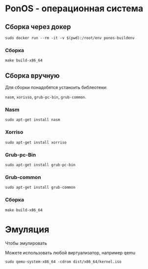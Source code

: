 # PonOS - операционная система

## Сборка через докер

```
sudo docker run --rm -it -v $(pwd):/root/env ponos-buildenv
```

### Сборка

```
make build-x86_64
```

## Сборка вручную

Для сборки понадобятся устаноить библеотеки:

`nasm`, `xorisso`, `grub-pc-bin`, `grub-common`.

### Nasm

```
sudo apt-get install nasm
```

### Xorriso

```
sudo apt-get install xorriso
```

### Grub-pc-Bin

```
sudo apt-get install grub-pc-bin
```

### Grub-common

```
sudo apt-get install grub-common
```

### Сборка

```
make build-x86_64
```

# Эмуляция

Чтобы эмулировать

Можете использовать любой виртуализатор, например qemu

```
sudo qemu-system-x86_64 -cdrom dist/x86_64/kernel.iso
```
